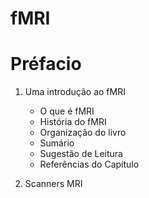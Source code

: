 # fMRI

# Préfacio 
1. Uma introdução ao fMRI
    - O que é fMRI
    - História do fMRI
    - Organização do livro
    - Sumário
    - Sugestão de Leitura
    - Referências do Capítulo

2. Scanners MRI
